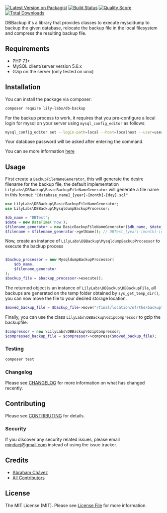 [![Latest Version on Packagist](https://img.shields.io/packagist/v/lilylabs/DBBackup.svg?style=flat-square)](https://packagist.org/packages/lilylabs/DBBackup)
[![Build Status](https://img.shields.io/travis/lilylabs/DBBackup/master.svg?style=flat-square)](https://travis-ci.org/lilylabs/DBBackup)
[![Quality Score](https://img.shields.io/scrutinizer/g/lilylabs/DBBackup.svg?style=flat-square)](https://scrutinizer-ci.com/g/lilylabs/DBBackup)
[![Total Downloads](https://img.shields.io/packagist/dt/lilylabs/DBBackup.svg?style=flat-square)](https://packagist.org/packages/lilylabs/DBBackup)


DBBackup it's a library that provides classes to execute mysqldump to backup the given database, relocate the backup file in the local filesystem and compress the resulting backup file.

## Requirements

- PHP 7.1+
- MySQL client/server version 5.6.x
- Gzip on the server (only tested on unix)

## Installation

You can install the package via composer:

```bash
composer require lily-labs/db-backup
```

For the backup process to work, it requires that you pre-configure a local login for mysql on your server using `mysql_config_editor` as follows:

```bash
mysql_config_editor set --login-path=local --host=localhost --user=username --password
```

Your database password will be asked after entering the command.

You can se more information [here](https://stackoverflow.com/a/20854048)

## Usage

First create a `BackupFileNameGenerator`, this will generate the desire filename for the backup file, the default implementation `LilyLabs\DBBackup\BasicBackupFileNameGenerator` will generate a file name in this format: `"[database_name]_[year]-[month]-[day].sql"`

```php
use LilyLabs\DBBackup\BasicBackupFileNameGenerator;
use LilyLabs\DBBackup\MysqldumpBackupProcessor;

$db_name = "DBTest";
$date = new DateTime('now');
$filename_generator = new BasicBackupFileNameGenerator($db_name, $date);
$filename = $filename_generator->getName(); // DBTest_[year]-[month]-[day].sql

```

Now, create an instance of `LilyLabs\DBBackup\MysqldumpBackupProcessor` to execute the backup process

```php

$backup_processor = new MysqldumpBackupProcessor(
    $db_name,
    $filename_generator
);
$backup_file = $backup_processor->execute();
```

The returned object is an instance of `LilyLabs\DBBackup\DBBackupFile`, all backups are generated on the temp folder obtained by `sys_get_temp_dir()`, you can now move the file to your desired storage location.

```php
$moved_backup_file = $backup_file->move("/final/location/of/the/backup");
```

Finally, you can use the class `LilyLabs\DBBackup\GzipCompressor` to gzip the backupfile:

```php
$compressor = new \LilyLabs\DBBackup\GzipCompressor;
$compressed_backup_file = $compressor->compress($moved_backup_file);
```

### Testing

```bash
composer test
```

### Changelog

Please see [CHANGELOG](CHANGELOG.md) for more information on what has changed recently.

## Contributing

Please see [CONTRIBUTING](CONTRIBUTING.md) for details.

### Security

If you discover any security related issues, please email mindacj@gmail.com instead of using the issue tracker.

## Credits

- [Abraham Chávez](https://github.com/Geckomind)
- [All Contributors](../../contributors)

## License

The MIT License (MIT). Please see [License File](LICENSE.md) for more information.
